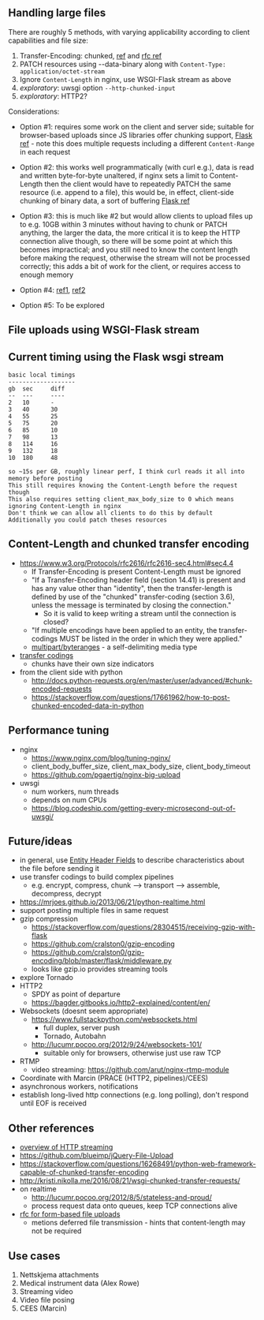 
## Handling large files

There are roughly 5 methods, with varying applicability according to client capabilities and file size:

1. Transfer-Encoding: chunked, [ref](https://en.wikipedia.org/wiki/Chunked_transfer_encoding) and [rfc ref](https://www.w3.org/Protocols/rfc2616/rfc2616-sec3.html)
2. PATCH resources using --data-binary along with `Content-Type: application/octet-stream`
3. Ignore `Content-Length` in nginx, use WSGI-Flask stream as above
4. _exploratory_: uwsgi option `--http-chunked-input`
5. _exploratory_: HTTP2?

Considerations:

* Option #1: requires some work on the client and server side; suitable for browser-based uploads since JS libraries offer chunking support, [Flask ref](https://stackoverflow.com/questions/15040706/streaming-file-upload-using-bottle-or-flask-or-similar) - note this does multiple requests including a different `Content-Range` in each request

* Option #2: this works well programmatically (with curl e.g.), data is read and written byte-for-byte unaltered, if nginx sets a limit to Content-Length then the client would have to repeatedly PATCH the same resource (i.e. append to a file), this would be, in effect, client-side chunking of binary data, a sort of buffering [Flask ref](https://blog.pelicandd.com/article/80/streaming-input-and-output-in-flask)

* Option #3: this is much like #2 but would allow clients to upload files up to e.g. 10GB within 3 minutes without having to chunk or PATCH anything, the larger the data, the more critical it is to keep the HTTP connection alive though, so there will be some point at which this becomes impractical; and you still need to know the content length before making the request, otherwise the stream will not be processed correctly; this adds a bit of work for the client, or requires access to enough memory

* Option #4: [ref1](https://uwsgi-docs.readthedocs.io/en/latest/Chunked.html), [ref2](https://github.com/unbit/uwsgi/issues/798)

* Option #5: To be explored

## File uploads using WSGI-Flask stream

## Current timing using the Flask wsgi stream

```
basic local timings
-------------------
gb  sec     diff
--  ---     ----
2   10      -
3   40      30
4   55      25
5   75      20
6   85      10
7   98      13
8   114     16
9   132     18
10  180     48

so ~15s per GB, roughly linear perf, I think curl reads it all into memory before posting
This still requires knowing the Content-Length before the request though
This also requires setting client_max_body_size to 0 which means ignoring Content-Length in nginx
Don't think we can allow all clients to do this by default
Additionally you could patch theses resources
```

## Content-Length and chunked transfer encoding

* https://www.w3.org/Protocols/rfc2616/rfc2616-sec4.html#sec4.4
    * If Transfer-Encoding is present Content-Length must be ignored
    * "If a Transfer-Encoding header field (section 14.41) is present and has any value other than "identity", then the transfer-length is defined by use of the "chunked" transfer-coding (section 3.6), unless the message is terminated by closing the connection."
        * So it is valid to keep writing a stream until the connection is closed?
    * "If multiple encodings have been applied to an entity, the transfer- codings MUST be listed in the order in which they were applied."
    * [multipart/byteranges](https://www.w3.org/Protocols/rfc2616/rfc2616-sec19.html#sec19.2) - a self-delimiting media type
* [transfer codings](https://www.w3.org/Protocols/rfc2616/rfc2616-sec3.html#sec3.6)
    * chunks have their own size indicators
* from the client side with python
    * http://docs.python-requests.org/en/master/user/advanced/#chunk-encoded-requests
    * https://stackoverflow.com/questions/17661962/how-to-post-chunked-encoded-data-in-python

## Performance tuning

* nginx
    * https://www.nginx.com/blog/tuning-nginx/
    * client_body_buffer_size, client_max_body_size, client_body_timeout
    * https://github.com/pgaertig/nginx-big-upload
* uwsgi
    * num workers, num threads
    * depends on num CPUs
    * https://blog.codeship.com/getting-every-microsecond-out-of-uwsgi/

## Future/ideas

* in general, use [Entity Header Fields](https://www.w3.org/Protocols/rfc2616/rfc2616-sec7.html#sec7.2.2) to describe characteristics about the file before sending it
* use transfer codings to build complex pipelines
    * e.g. encrypt, compress, chunk --> transport --> assemble, decompress, decrypt
* https://mrjoes.github.io/2013/06/21/python-realtime.html
* support posting multiple files in same request
* gzip compression
    * https://stackoverflow.com/questions/28304515/receiving-gzip-with-flask
    * https://github.com/cralston0/gzip-encoding
    * https://github.com/cralston0/gzip-encoding/blob/master/flask/middleware.py
    * looks like gzip.io provides streaming tools
* explore Tornado
* HTTP2
    * SPDY as point of departure
    * https://bagder.gitbooks.io/http2-explained/content/en/
* Websockets (doesnt seem appropriate)
    * https://www.fullstackpython.com/websockets.html
        * full duplex, server push
        * Tornado, Autobahn
    * http://lucumr.pocoo.org/2012/9/24/websockets-101/
        * suitable only for browsers, otherwise just use raw TCP
* RTMP
    * video streaming: https://github.com/arut/nginx-rtmp-module
* Coordinate with Marcin (PRACE (HTTP2, pipelines)/CEES)
* asynchronous workers, notifications
* establish long-lived http connections (e.g. long polling), don't respond until EOF is received

## Other references

* [overview of HTTP streaming](https://gist.github.com/CMCDragonkai/6bfade6431e9ffb7fe88)
* https://github.com/blueimp/jQuery-File-Upload
* https://stackoverflow.com/questions/16268491/python-web-framework-capable-of-chunked-transfer-encoding
* http://kristi.nikolla.me/2016/08/21/wsgi-chunked-transfer-requests/
* on realtime
    * http://lucumr.pocoo.org/2012/8/5/stateless-and-proud/
    * process request data onto queues, keep TCP connections alive
* [rfc for form-based file uploads](https://tools.ietf.org/html/rfc1867)
    * metions deferred file transmission - hints that content-length may not be required

## Use cases

1. Nettskjema attachments
2. Medical instrument data (Alex Rowe)
3. Streaming video
4. Video file posing
5. CEES (Marcin)
















